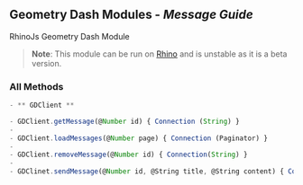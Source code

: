 ## Geometry Dash Modules - _Message Guide_
RhinoJs Geometry Dash Module
> **Note**: This module can be run on [Rhino](https://developer.mozilla.org/ko/docs/Rhino) and is unstable as it is a beta version.

### All Methods
```javascript
- ** GDClient **

- GDClient.getMessage(@Number id) { Connection (String) }
-
- GDClient.loadMessages(@Number page) { Connection (Paginator) }
-
- GDClient.removeMessage(@Number id) { Connection(String) }
-
- GDClinet.sendMessage(@Number id, @String title, @String content) { Connection(String) }
```

